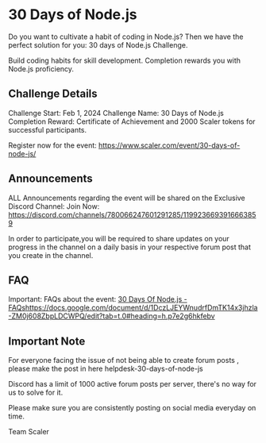 # 30 Days of Node.js

Do you want to cultivate a habit of coding in Node.js? Then we have the perfect solution for you: 30 days of Node.js Challenge.

Build coding habits for skill development. Completion rewards you with Node.js proficiency. 

## Challenge Details

Challenge Start: Feb 1, 2024
Challenge Name: 30 Days of Node.js
Completion Reward: Certificate of Achievement and 2000 Scaler tokens for successful participants.

Register now for the event: https://www.scaler.com/event/30-days-of-node-js/

## Announcements

ALL Announcements regarding the event will be shared on the Exclusive Discord Channel: Join Now: https://discord.com/channels/780066247601291285/1199236693916663859

In order to participate,you will be required to share updates on your progress in the channel on a daily basis in your respective forum post that you create in the channel.

## FAQ

Important: FAQs about the event: [30 Days Of Node.js - FAQs](https://docs.google.com/document/d/1DczLJEYWnudrfDmTK14x3jhzla-ZM0j608ZbpLDCWPQ/edit?tab=t.0#heading=h.p7e2g6hkfebv)https://docs.google.com/document/d/1DczLJEYWnudrfDmTK14x3jhzla-ZM0j608ZbpLDCWPQ/edit?tab=t.0#heading=h.p7e2g6hkfebv


## Important Note

For everyone facing the issue of not being able to create forum posts , please make the post in here ⁠helpdesk-30-days-of-node-js 

Discord has a limit of 1000 active forum posts per server, there's no way for us to solve for it.

Please make sure you are consistently posting on social media everyday on time.

Team Scaler

